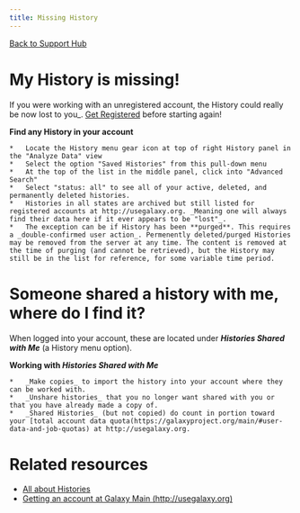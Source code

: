 ```yaml
---
title: Missing History
---
```

[Back to Support Hub](http://wiki.galaxyproject.org/support/)

# My History is missing!

If you were working with an unregistered account, the History could really be now lost to you_. [Get Registered](http://wiki.galaxyproject.org/support/account) before starting again!

**Find any History in your account**

    *   Locate the History menu gear icon at top of right History panel in the "Analyze Data" view
    *   Select the option "Saved Histories" from this pull-down menu
    *   At the top of the list in the middle panel, click into "Advanced Search"
    *   Select "status: all" to see all of your active, deleted, and permanently deleted histories.
    *   Histories in all states are archived but still listed for registered accounts at http://usegalaxy.org. _Meaning one will always find their data here if it ever appears to be "lost"_.
    *   The exception can be if History has been **purged**. This requires a _double-confirmed user action_. Permenently deleted/purged Histories may be removed from the server at any time. The content is removed at the time of purging (and cannot be retrieved), but the History may still be in the list for reference, for some variable time period.
        
# Someone shared a history with me, where do I find it?

When logged into your account, these are located under **_Histories Shared with Me_** (a History menu option). 

**Working with _Histories Shared with Me_**

    *   _Make copies_ to import the history into your account where they can be worked with.
    *   _Unshare histories_ that you no longer want shared with you or that you have already made a copy of.
    *   _Shared Histories_ (but not copied) do count in portion toward your [total account data quota(https://galaxyproject.org/main/#user-data-and-job-quotas) at http://usegalaxy.org.
        
# Related resources

 * [All about Histories](https://galaxyproject.org/tutorials/histories/)
 * [Getting an account at Galaxy Main (http://usegalaxy.org)](http://wiki.galaxyproject.org/support/account)
